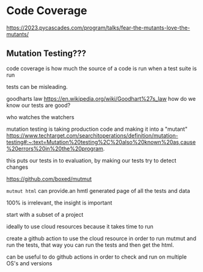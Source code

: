 # Code Coverage
https://2023.pycascades.com/program/talks/fear-the-mutants-love-the-mutants/

## Mutation Testing???

code coverage is how much the source of a code is run when a test suite is run

tests can be misleading.

goodharts law https://en.wikipedia.org/wiki/Goodhart%27s_law how do we know our tests are good?

who watches the watchers 

mutation testing is taking production code and making it into a "mutant" https://www.techtarget.com/searchitoperations/definition/mutation-testing#:~:text=Mutation%20testing%2C%20also%20known%20as,cause%20errors%20in%20the%20program.

this puts our tests in to evaluation, by making our tests try to detect changes 

https://github.com/boxed/mutmut

`mutmut html` can provide.an hmtl generated page of all the tests and data

100% is irrelevant, the insight is important

start with a subset of a project

ideally to use cloud resources because it takes time to run

create a github action to use the cloud resource in order to run mutmut and run the tests, that way you can run the tests and then get the html.

can be useful to do github actions in order to check and run on multiple OS's and versions

